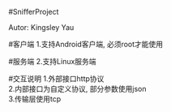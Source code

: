 #SnifferProject

Autor:  Kingsley Yau

#客户端
1.支持Android客户端, 必须root才能使用</br>

#服务端
2.支持Linux服务端</br>

#交互说明
1.外部接口http协议</br>
2.内部接口为自定义协议, 部分参数使用json</br>
3.传输层使用tcp</br>
